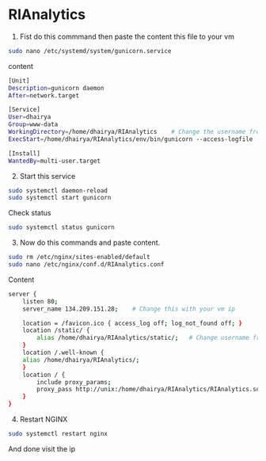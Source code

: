 # RIAnalytics


1. Fist do this commmand then paste the content this file to your vm
```bash
sudo nano /etc/systemd/system/gunicorn.service
```
content
```bash
[Unit]
Description=gunicorn daemon
After=network.target

[Service]
User=dhairya
Group=www-data
WorkingDirectory=/home/dhairya/RIAnalytics    # Change the username from dhairya to your username in every place
ExecStart=/home/dhairya/RIAnalytics/env/bin/gunicorn --access-logfile - --workers 3 --bind unix:/home/dhairya/RIAnalytics/RIAnalytics.sock RIAnalytics.wsgi:application

[Install]
WantedBy=multi-user.target
```

2. Start this service
```bash
sudo systemctl daemon-reload
sudo systemctl start gunicorn
```
Check status
```bash
sudo systemctl status gunicorn
```

3. Now do this commands and paste content.
```bash
sudo rm /etc/nginx/sites-enabled/default
sudo nano /etc/nginx/conf.d/RIAnalytics.conf
```
Content
```bash
server {
    listen 80;
    server_name 134.209.151.28;    # Change this with your vm ip

    location = /favicon.ico { access_log off; log_not_found off; }
    location /static/ {
        alias /home/dhairya/RIAnalytics/static/;   # Change username from dhairya to your username in every place
    }
    location /.well-known {
    alias /home/dhairya/RIAnalytics/;
    }
    location / {
        include proxy_params;
        proxy_pass http://unix:/home/dhairya/RIAnalytics/RIAnalytics.sock;
    }
}
```

4. Restart NGINX
```bash
sudo systemctl restart nginx
```

And done visit the ip

